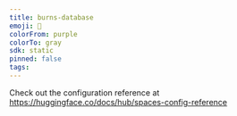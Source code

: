 ```yaml
---
title: burns-database
emoji: 🐳
colorFrom: purple
colorTo: gray
sdk: static
pinned: false
tags:
---
```


Check out the configuration reference at https://huggingface.co/docs/hub/spaces-config-reference